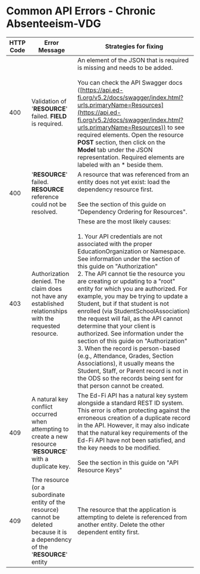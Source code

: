 # Common API Errors - Chronic Absenteeism-VDG

| HTTP Code | Error Message | Strategies for fixing |
| --- | --- | --- |
| 400 | Validation of '**RESOURCE**' failed. **FIELD** is required. | An element of the JSON that is required is missing and needs to be added.<br/><br/>You can check the API Swagger docs ([https://api.ed-fi.org/v5.2/docs/swagger/index.html?urls.primaryName=Resources](https://api.ed-fi.org/v5.2/docs/swagger/index.html?urls.primaryName=Resources)) to see required elements. Open the resource **POST** section, then click on the **Model** tab under the JSON representation. Required elements are labeled with an \* beside them. |
| 400 | '**RESOURCE**' failed. **RESOURCE** reference could not be resolved. | A resource that was referenced from an entity does not yet exist: load the dependency resource first. <br/><br/>See the section of this guide on "Dependency Ordering for Resources". |
| 403 | Authorization denied. The claim does not have any established relationships with the requested resource. | These are the most likely causes:<br/><br/>1.  Your API credentials are not associated with the proper EducationOrganization or Namespace. See information under the section of this guide on "Authorization"<br/>2.  The API cannot tie the resource you are creating or updating to a "root" entity for which you are authorized. For example, you may be trying to update a Student, but if that student is not enrolled (via StudentSchoolAssociation) the request will fail, as the API cannot determine that your client is authorized. See information under the section of this guide on "Authorization"<br/>3.  When the record is person-based (e.g., Attendance, Grades, Section Associations), it usually means the Student, Staff, or Parent record is not in the ODS so the records being sent for that person cannot be created. |
| 409 | A natural key conflict occurred when attempting to create a new resource '**RESOURCE**' with a duplicate key. | The Ed-Fi API has a natural key system alongside a standard REST ID system. This error is often protecting against the erroneous creation of a duplicate record in the API. However, it may also indicate that the natural key requirements of the Ed-Fi API have not been satisfied, and the key needs to be modified.<br/><br/>See the section in this guide on "API Resource Keys" |
| 409 | The resource (or a subordinate entity of the resource) cannot be deleted because it is a dependency of the '**RESOURCE**' entity | The resource that the application is attempting to delete is referenced from another entity. Delete the other dependent entity first. |
